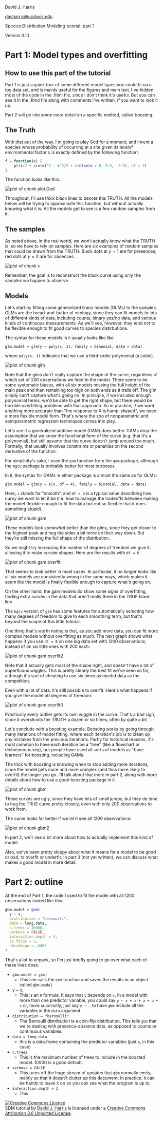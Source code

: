 David J. Harris

davharris@ucdavis.edu

Species Distribution Modeling tutorial, part 1

Version 0.1.1

# Part 1: Model types and overfitting 

## How to use this part of the tutorial

Part 1 is just a quick tour of some different model types you could fit on a toy data set, and is mainly useful for the figures and main text.  I've hidden most of the code in the .html file, since I don't think it's useful.  But you can see it in the .Rmd file along with comments I've written, if you want to look it up.

Part 2 will go into some more detail on a specific method, called boosting.





## The Truth

With that out of the way, I'm going to play God for a moment, and invent a species whose probability of occurring at a site given its levelof environmental factor *x* is exactly defined by the following function:



```r
f = function(x) {
    pt(x/2 + sin(x)^2 - x^2/5 + ifelse(x > 0, 0.5, -0.5), df = 2)
}
```




The function looks like this:

![plot of chunk plot.God](figure/plot.God.png) 


Throughout, I'll use thick black lines to denote this TRUTH.  All the models below will be trying to approximate this function, but without actually knowing what it is.  All the models get to see is a few random samples from it.

## The samples

As noted above, in the real world, we won't actually know what the TRUTH is, so we have to rely on samples.  Here are six examples of random samples that could be drawn from the TRUTH.  Black dots at $y = 1$ are for presences; red dots at $y = 0$ are for absences.

![plot of chunk x](figure/x.png) 


Remember, the goal is to reconstruct the black curve using only the samples we happen to observe.

## Models

Let's start by fitting some generalized linear models (GLMs) to the samples.  GLMs are the bread-and-butter of ecology, since they can fit models to lots of different kinds of data, including counts, binary yes/no data, and various kinds of continuous measurements.  As we'll see, however, they tend not to be flexible enough to fit good curves to species distirbutions.

The syntax for these models in `R` usually looks like like

`glm.model = glm(y ~ poly(x, 3), family = binomial, data = data)`

where `poly(x, 3)` indicates that we use a third-order polynomial (a cubic).

![plot of chunk glm](figure/glm.png) 


Note that the glms don't really capture the shape of the curve, regardless of which set of 200 observations we feed to the model. There seem to be some systematic biases, with all six models missing the full height of the main peak and then remaining too high on both ends as it trails off. The glm simply can't capture what's going on. In principle, if we included enough polynomial terms, we'd be able to get the right shape, but there would be horrible overfitting problems with that approach. So in practice, if we want anything more accurate than "the response to X is hump-shaped", we need a more flexible model form.  That's where the zoo of nonparametric and semiparametric regression techniques comes into play.

Let's see if a generalized additive model (GAM) does better. GAMs drop the assumption that we know the functional form of the curve (e.g. that it's a polynomial), but still assume that the curve doesn't jump around too much.  Formally, that usually involves constraints or penalties on the second derivative of the function.


For simplicity's sake, I used the `gam` function from the `gam` package, although the `mgcv` package is probably better for most purposes.

In `R`, the syntax for GAMs in either package is almost the same as for GLMs:

`glm.model = glm(y ~ s(x, df = 4), family = binomial, data = data)`

Here, `s` stands for "smooth", and `df = 4` is a typical value describing how curvy we want to let it be (i.e. how to manage the tradeoffs between making the model flexible enough to fit the data but not so flexible that it does something stupid).

![plot of chunk gam](figure/gam.png) 


These models look *somewhat* better than the glms, since they get closer to the highest peak and hug the sides a bit more on their way down.  But they're still missing the full shape of the distribution.

So we might try increasing the number of degrees of freedom we give it, allowing it to make curvier shapes.  Here are the results with `df = 8`:

![plot of chunk gam.overfit](figure/gam.overfit.png) 


That seems to look better in most cases.  In particular, it no longer looks like all six models are consistently wrong in the same ways, which makes it seem like the model is finally flexible enough to capture what's going on.

On the other hand, the gam models do show some signs of overfitting, finding extra curves in the data that aren't really there in the TRUE black line.

The `mgcv` version of `gam` has some features for automatically selecting how many degrees of freedom to give to each smoothing term, but that's beyond the scope of this little tutorial.

One thing that's worth noting is that, as you add more data, you can fit more complex models without overfitting as much.  The next graph shows what happens if you use `df = 8` on one big data set with 1200 observations, instead of on six little ones with 200 each:

![plot of chunk gam.overfit2](figure/gam.overfit2.png) 



Note that it actually gets most of the shape right, and doesn't have a lot of superfluous wiggles.  This is pretty clearly the best fit we've seen so far, although it's sort of cheating to use six times as muchd data as the competition.

Even with a lot of data, it's still possible to overfit. Here's what happens if you give the model 50 degrees of freedom:

![plot of chunk gam.overfit3](figure/gam.overfit3.png) 


Practically every outlier gets its own wiggle in the curve.  That's a bad sign, since it overshoots the TRUTH a dozen or so times, often by quite a bit

Let's conclude with a boosting example.  Boosting works by going through many iterations of model fitting, where each iteration's job is to clean up any mistakes from the previous iterations. Partly for historical reasons, it's most common to have each iteration be a "tree" (like a flowchart or dichotomous key), but people have used all sorts of models as "base learners" for boosting, including GAMs.

The trick with boosting is knowing when to stop adding more iterations, since the model gets more and more complex (and thus more likely to overfit) the longer you go.  I'll talk about that more in part 2, along with more details about how to use a good boosting package in `R`.

![plot of chunk gbm](figure/gbm.png) 


These curves are ugly, since they have lots of small jumps, but they do tend to hug the TRUE curve pretty closely, even with only 200 observations to work from.

The curve looks far better if we let it see all 1200 observations:

![plot of chunk gbm2](figure/gbm2.png) 


In part 2, we'll see a bit more about how to actually implement this kind of model.

Also, we've been pretty sloppy about what it means for a model to be good or bad, to overfit or underfit.  In part 3 (not yet written), we can discuss what makes a good model in more detail.


# Part 2: outline


At the end of Part 1, the code I used to fit the model with all 1200 observations looked like this:



```r
gbm.model = gbm(
  y ~ x, 
  distribution = "bernoulli", 
  data = long.data,
  n.trees = 10000, 
  verbose = FALSE, 
  interaction.depth = 3,
  cv.folds = 5, 
  shrinkage = .0005
)
```




That's a lot to unpack, so I'm just briefly going to go over what each of these lines does.

* `gbm.model = gbm(`
  * This line calls the `gbm` function and saves the results in an object called `gbm.model`.
* y ~ x, 
  * This is an `R` formula.  It says that `y` depends on `x`.  In a model with more than one predictor variable, you could say `y ~ x + z + a + b + c` or, more succinctly, just say `y ~ .` to have `gbm` include all the variables in the `data` argument.
* `distribution = "bernoulli"`
  * The Bernoulli distribution is a coin-flip distribution.  This tells `gbm` that we're dealing with presence-absence data, as opposed to counts or continuous variables.
* `data = long.data`
  * this is a data.frame containing the predictor variables (just `x`, in this case)
* `n.trees`
  * This is the maximum number of trees to include in the boosted model.  10000 is a good default.
* `verbose = FALSE`
  * This turns off the huge stream of updates that `gbm` normally emits, mainly so that it doesn't clutter up this document.  In practice, it can be handy to leave it on so you can see what the program is up to.
* `interaction.depth = 3`
  * This 


<a rel="license" href="http://creativecommons.org/licenses/by/3.0/deed.en_US"><img alt="Creative Commons License" style="border-width:0" src="http://i.creativecommons.org/l/by/3.0/80x15.png" /></a><br /><span xmlns:dct="http://purl.org/dc/terms/" href="http://purl.org/dc/dcmitype/Text" property="dct:title" rel="dct:type">SDM tutorial</span> by <a xmlns:cc="http://creativecommons.org/ns#" href="https://github.com/davharris/SDM-tutorial" property="cc:attributionName" rel="cc:attributionURL">David J. Harris</a> is licensed under a <a rel="license" href="http://creativecommons.org/licenses/by/3.0/deed.en_US">Creative Commons Attribution 3.0 Unported License</a>.
